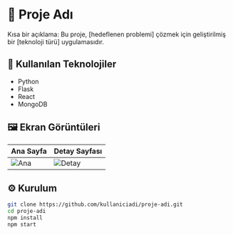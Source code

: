 # 🚀 Proje Adı

Kısa bir açıklama: Bu proje, [hedeflenen problemi] çözmek için geliştirilmiş bir [teknoloji türü] uygulamasıdır.

## 🧰 Kullanılan Teknolojiler

- Python
- Flask
- React
- MongoDB

## 🖼️ Ekran Görüntüleri

| Ana Sayfa | Detay Sayfası |
|-----------|---------------|
| ![Ana](screenshots/home.png) | ![Detay](screenshots/detail.png) |

## ⚙️ Kurulum

```bash
git clone https://github.com/kullaniciadi/proje-adi.git
cd proje-adi
npm install
npm start
